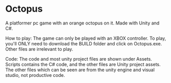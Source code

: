 # Octopus
 A platformer pc game with an orange octopus on it. Made with Unity and C#.

How to play: The game can only be played with an XBOX controller. To play, you'll ONLY need to download the BUILD folder and click on Octopus.exe. Other files are irrelevant to play.

Code: The code and most unity project files are shown under Assets. Scripts contains the C# code, and the other files are Unity project assets.
The other files which can be seen are from the unity engine and visual studio, not productive code.
